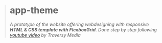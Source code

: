 > # app-theme
> *A prototype of the website offering webdesigning with responsive **HTML & CSS template with FlexboxGrid**.*
> *Done step by step following [youtube video](https://www.youtube.com/watch?v=qlA7dputiNc) by Traversy Media*
